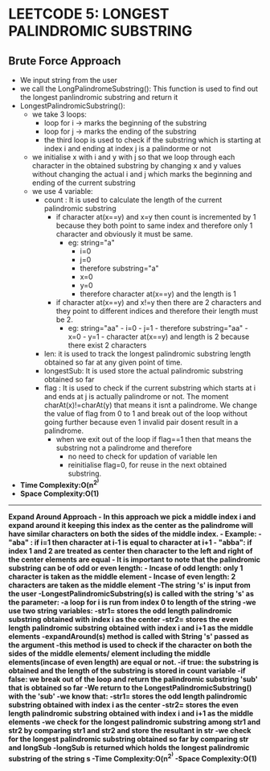 <h1>LEETCODE 5: LONGEST PALINDROMIC SUBSTRING</h1>

<h2>Brute Force Approach</h2>

  - We input string from the user
  - we call the LongPalindromeSubstring(): This function is used to find out the longest panlindromic substring and return it
  - LongestPalindromicSubstring():
    - we take 3 loops:
      - loop for i -> marks the beginning of the substring
      - loop for j -> marks the ending of the substring
      - the third loop is used to check if the substring which is starting at index i and ending at index j is a palindorme or not
    - we initialise x with i and y with j so that we loop through each character in the obtained substring by changing x and y values without changing the actual i and j which marks the beginning and ending of the current substring
    - we use 4 variable:
      - count : It is used to calculate the length of the current palindromic substring
          - if character at(x==y)  and x=y then count is incremented by 1 because they both point to same index and therefore only 1 character and obviously it must be same.
            - eg: string="a" 
                - i=0
                - j=0
                - therefore substring="a"
                - x=0
                - y=0
                - therefore character at(x==y) and the length is 1
          - if character at(x==y) and x!=y then there are 2 characters and they point to different indices and therefore their length must be 2.
              - eg: string="aa"
                    - i=0
                    - j=1
                    - therefore substring="aa"
                    - x=0
                    - y=1
                    - character at(x==y) and length is 2 because there exist 2 characters
      - len: it is used to track the longest palindromic substring length obtained so far at any given point of time.
      - longestSub: It is used store the actual palindromic substring obtained so far
      - flag : It is used to check if the current substring which starts at i and ends at j is actually palindrome or not. The moment charAt(x)!=charAt(y) that means it isnt a palindrome. We change the value of flag from 0 to 1 and break out of the loop without going further because even 1 invalid pair dosent result in a palindrome.
        - when we exit out of the loop if flag==1 then that means the substring not a palindrome and therefore 
          - no need to check for updation of variable len
          - reinitialise flag=0, for reuse in the next obtained substring.
  - <b>Time Complexity:O(n<sup>2<sup>)</b>
  - <b>Space Complexity:O(1)
  
<hr>Expand Around Approach</h2>
  - In this approach we pick a middle index i  and expand around it keeping this index as the center as the palindrome will have similar characters on both the sides of the middle index. 
    - Example:
      - "aba" : if i=1 then character at i-1 is equal to character at i+1
      - "abba": if index 1 and 2 are treated as center then character to the left and right of the center elements are equal
  - It is important to note that the palindromic substring can be of odd or even length:
    - Incase of odd length: only 1 character is taken as the middle element
    - Incase of even length: 2 characters are taken as the middle element
  -The string 's' is input from the user
  -LongestPalindromicSubstring(s) is called with the string 's' as the parameter:
    -a loop for i is run from index 0 to length of the string
    -we use two string variables:
      -str1= stores the odd length palindromic substring obtained with index i as the center
      -str2= stores the even length palindromic substring obtained with index i and i+1 as the middle elements
      -expandAround(s) method is called with String 's' passed as the argument
          -this method is used to check if the character on both the sides of the middle elements/ element including the middle elements(incase of even length)  are equal or not.
              -if true: the substring is obtained and the length of the substring is stored in count variable
              -if false: we break out of the loop and return the  palindromic substring 'sub' that is obtained so far
  -We return to the LongestPalindromicSubstring() with the 'sub'
  -we know that:
      -str1= stores the odd length palindromic substring obtained with index i as the center
      -str2= stores the even length palindromic substring obtained with index i and i+1 as the middle elements
  -we check for the longest palindromic substring among str1 and str2 by comparing str1 and str2 and store the resultant in str 
  -we check for the longest palindromic substring obtained so far by comparing str and longSub
  -longSub is returned which holds the longest palindromic substring of the string s
  -<b>Time Complexity:O(n<sup>2<sup>)</b>
  -<b>Space Complexity:O(1)</b>

